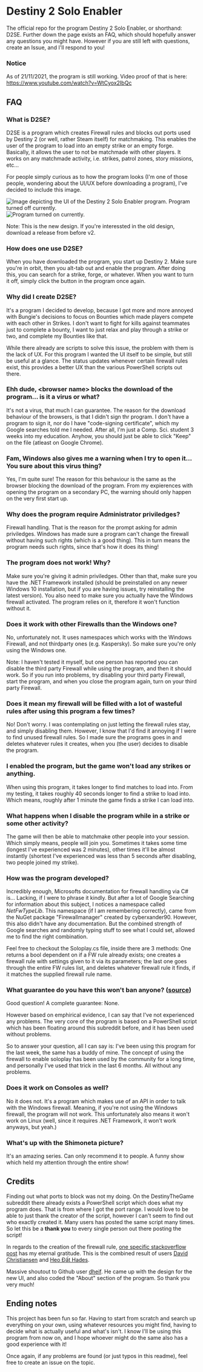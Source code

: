 # Destiny 2 Solo Enabler
The official repo for the program Destiny 2 Solo Enabler, or shorthand: D2SE.
Further down the page exists an FAQ, which should hopefully answer any questions you might have. However if you are still left with questions, create an Issue, and I'll respond to you!

### Notice
As of 21/11/2021, the program is still working.
Video proof of that is here: https://www.youtube.com/watch?v=WtCyox2IbQc

## FAQ

### What is D2SE?
D2SE is a program which creates Firewall rules and blocks out ports used by Destiny 2 (or well, rather Steam itself) for matchmaking. This enables the user of the program to load into an empty strike or an empty forge. Basically, it allows the user to not be matchmade with other players.
It works on any matchmade activity, i.e. strikes, patrol zones, story missions, etc...

For people simply curious as to how the program looks (I'm one of those people, wondering about the UI/UX before downloading a program), I've decided to include this image.

![Image depicting the UI of the Destiny 2 Solo Enabler program. Program turned off currently.](https://i.imgur.com/M579sMb.png)
![Program turned on currently.](https://i.imgur.com/Y9o3DmP.png)

Note: This is the new design. If you're interessted in the old design, download a release from before v2.

### How does one use D2SE?
When you have downloaded the program, you start up Destiny 2. Make sure you're in orbit, then you alt-tab out and enable the program. After doing this, you can search for a strike, forge, or whatever. When you want to turn it off, simply click the button in the program once again.

### Why did I create D2SE?
It's a program I decided to develop, because I got more and more annoyed with Bungie's decisions to focus on Bounties which made players compete with each other in Strikes.
I don't want to fight for kills against teammates just to complete a bounty, I want to just relax and play through a strike or two, and complete my Bounties like that. 

While there already are scripts to solve this issue, the problem with them is the lack of UX. For this program I wanted the UI itself to be simple, but still be useful at a glance. The status updates whenever certain firewall rules exist, this provides a better UX than the various PowerShell scripts out there.

### Ehh dude, \<browser name\> blocks the download of the program... is it a virus or what?
It's not a virus, that much I can guarantee. The reason for the download behaviour of the browsers, is that I didn't sign thr program. I don't have a program to sign it, nor do I have "code-signing certificate", which my Google searches told me I needed. After all, I'm just a Comp. Sci. student 3 weeks into my education.
Anyhow, you should just be able to click "Keep" on the file (atleast on Google Chrome).

### Fam, Windows also gives me a warning when I try to open it... You sure about this virus thing?
Yes, I'm quite sure! The reason for this behaviour is the same as the browser blocking the download of the program. From my expierences with opening the program on a secondary PC, the warning should only happen on the very first start up.

### Why does the program require Administrator priviledges?
Firewall handling. 
That is the reason for the prompt asking for admin priviledges. Windows has made sure a program can't change the firewall without having such rights (which is a good thing). This in turn means the program needs such rights, since that's how it does its thing!

### The program does not work! Why?
Make sure you're giving it admin priviledges. Other than that, make sure you have the .NET Framework installed (should be preinstalled on any newer Windows 10 installation, but if you are having issues, try reinstalling the latest version).
You also need to make sure you actually have the Windows firewall activated. The program relies on it, therefore it won't function without it.

### Does it work with other Firewalls than the Windows one?
No, unfortunately not. It uses namespaces which works with the Windows Firewall, and not thirdparty ones (e.g. Kaspersky). 
So make sure you're only using the Windows one.

Note: I haven't tested it myself, but one person has reported you can disable the third party Firewall while using the program, and then it should work. So if you run into problems, try disabling your third party Firewall, start the program, and when you close the program again, turn on your third party Firewall.

### Does it mean my firewall will be filled with a lot of wasteful rules after using this program a few times?
No! Don't worry. I was contemplating on just letting the firewall rules stay, and simply disabling them. However, I know that I'd find it annoying if I were to find unused firewall rules. So I made sure the programs goes in and deletes whatever rules it creates, when you (the user) decides to disable the program.

### I enabled the program, but the game won't load any strikes or anything.
When using this program, it takes longer to find matches to load into. From my testing, it takes roughly 40 seconds longer to find a strike to load into. Which means, roughly after 1 minute the game finds a strike I can load into.

### What happens when I disable the program while in a strike or some other activity?
The game will then be able to matchmake other people into your session. Which simply means, people will join you. Sometimes it takes some time (longest I've experienced was 2 minutes), other times it'll be almost instantly (shortest I've experienced was less than 5 seconds after disabling, two people joined my strike).

### How was the program developed?
Incredibly enough, Microsofts documentation for firewall handling via C# is... Lacking, if I were to phrase it kindly. But after a lot of Google Searching for information about this subject, I notices a namespace called _NetFwTypeLib_. This namespace (if I am remembering correctly), came from the NuGet package "Firewallmanager" created by cyberxander90. However, this also didn't have any documentation. But the combined strength of Google searches and randomly typing stuff to see what I could set, allowed me to find the right combination.

Feel free to checkout the Soloplay.cs file, inside there are 3 methods: One returns a bool dependent on if a FW rule already exists; one creates a firewall rule with settings given to it via its parameters; the last one goes through the entire FW rules list, and deletes whatever firewall rule it finds, if it matches the supplied firewall rule name.

### What guarantee do you have this won't ban anyone? ([source](https://www.reddit.com/r/DestinyTheGame/comments/j4fn2g/how_to_play_all_destiny_2_content_solo_dont_have/g7ilaeh?utm_source=share&utm_medium=web2x&context=3))
Good question! A complete guarantee: None.

However based on emphirical evidence, I can say that I've not experienced any problems. The very core of the program is based on a PowerShell script which has been floating around this subreddit before, and it has been used without problems.

So to answer your question, all I can say is: I've been using this program for the last week, the same has a buddy of mine. The concept of using the firewall to enable soloplay has been used by the community for a long time, and personally I've used that trick in the last 6 months. All without any problems.

### Does it work on Consoles as well?
No it does not. It's a program which makes use of an API in order to talk with the Windows firewall. Meaning, if you're not using the Windows firewall, the program will not work.
This unfortunately also means it won't work on Linux (well, since it requires .NET Framework, it won't work anyways, but yeah.)

### What's up with the Shimoneta picture?
It's an amazing series. Can only recommend it to people. A funny show which held my attention through the entire show!

## Credits
Finding out what ports to block was not my doing. On the DestinyTheGame subreddit there already exists a PowerShell script which does what my program does. That is from where I got the port range. I would love to be able to just thank the creator of the script, however I can't seem to find out who exactly created it. Many users has posted the same script many times. So let this be a **thank you** to every single person out there posting the script!

In regards to the creation of the firewall rule, [one specific stackoverflow post](https://stackoverflow.com/a/34018032) has my eternal gratitude. This is the combined result of users [David Christiansen](https://stackoverflow.com/users/20406/david-christiansen) and [Heo Đất Hades](https://stackoverflow.com/users/2958737/heo-%c4%90%e1%ba%a5t-hades).

Massive shoutout to Github user [dheif](https://github.com/dheif). He came up with the design for the new UI, and also coded the "About" section of the program. So thank you very much!

## Ending notes
This project has been fun so far. Having to start from scratch and search up everything on your own, using whatever resources you might find, having to decide what is actually useful and what's isn't. I know I'll be using this program from now on, and I hope whoever might do the same also has a good experience with it!

Once again, if any problems are found (or just typos in this readme), feel free to create an issue on the topic. 
